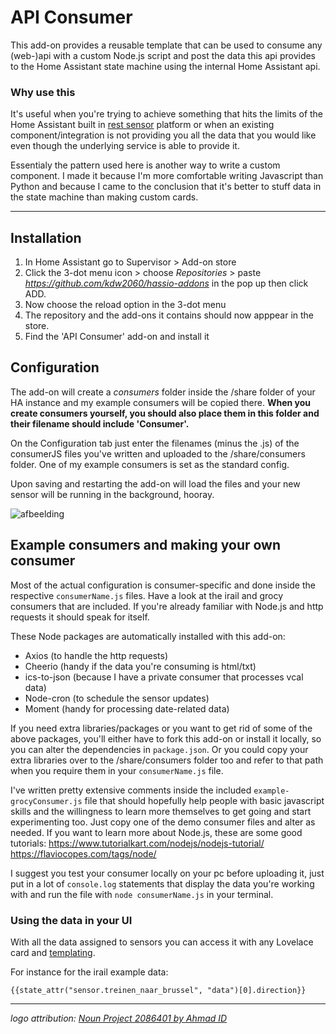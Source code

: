 # API Consumer

This add-on provides a reusable template that can be used to consume any (web-)api with a custom Node.js script and post the data this api provides to the Home Assistant state machine using the internal Home Assistant api. 

### Why use this
It's useful when you're trying to achieve something that hits the limits of the Home Assistant built in [rest sensor](https://www.home-assistant.io/integrations/rest/) platform or when an existing component/integration is not providing you all the data that you would like even though the underlying service is able to provide it. 

Essentialy the pattern used here is another way to write a custom component. I made it because I'm more comfortable writing Javascript than Python and because I came to the conclusion that it's better to stuff data in the state machine than making custom cards. 



---

## Installation

1. In Home Assistant go to Supervisor > Add-on store
2. Click the 3-dot menu icon > choose _Repositories_ > paste _https://github.com/kdw2060/hassio-addons_ in the pop up then click ADD.
3. Now choose the reload option in the 3-dot menu
4. The repository and the add-ons it contains should now apppear in the store.
5. Find the 'API Consumer' add-on and install it


## Configuration
The add-on will create a _consumers_ folder inside the /share folder of your HA instance and my example consumers will be copied there. **When you create consumers yourself, you should also place them in this folder and their filename should include 'Consumer'.**

On the Configuration tab just enter the filenames (minus the .js) of the consumerJS files you've written and uploaded to the /share/consumers folder. One of my example consumers is set as the standard config.

Upon saving and restarting the add-on will load the files and your new sensor will be running in the background, hooray.

![afbeelding](https://github.com/kdw2060/hassio-addons/raw/master/hassio-addon-api-consumer/config-api-consumer.png)


## Example consumers and making your own consumer
Most of the actual configuration is consumer-specific and done inside the respective `consumerName.js` files. Have a look at the irail and grocy consumers that are included. If you're already familiar with Node.js and http requests it should speak for itself.

These Node packages are automatically installed with this add-on: 
- Axios (to handle the http requests)
- Cheerio (handy if the data you're consuming is html/txt)
- ics-to-json (because I have a private consumer that processes vcal data)
- Node-cron (to schedule the sensor updates)
- Moment (handy for processing date-related data)

If you need extra libraries/packages or you want to get rid of some of the above packages, you'll either have to fork this add-on or install it locally, so you can alter the dependencies in `package.json`. Or you could copy your extra libraries over to the /share/consumers folder too and refer to that path when you require them in your `consumerName.js` file.


I've written pretty extensive comments inside the included `example-grocyConsumer.js` file that should hopefully help people with basic javascript skills and the willingness to learn more themselves to get going and start experimenting too. Just copy one of the demo consumer files and alter as needed. If you want to learn more about Node.js, these are some good tutorials:
https://www.tutorialkart.com/nodejs/nodejs-tutorial/ 
https://flaviocopes.com/tags/node/

I suggest you test your consumer locally on your pc before uploading it, just put in a lot of `console.log` statements that display the data you're working with and run the file with `node consumerName.js` in your terminal.


### Using the data in your UI
With all the data assigned to sensors you can access it with any Lovelace card and [templating](https://www.home-assistant.io/docs/configuration/templating/).

For instance for the irail example data:

```
{{state_attr("sensor.treinen_naar_brussel", "data")[0].direction}}
```

---
_logo attribution: [Noun Project 2086401 by Ahmad ID]( https://thenounproject.com/term/api/2086401/)_
